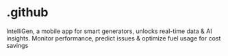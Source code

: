 # .github
 IntelliGen, a mobile app for smart generators, unlocks real-time data &amp; AI insights. Monitor performance, predict issues &amp; optimize fuel usage for cost savings
